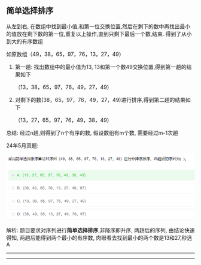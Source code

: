 ## 简单选择排序

从左到右, 在数组中找到最小值,和第一位交换位置,然后在剩下的数中再找出最小的值放在剩下数的第一位,重复以上操作,直到只剩下最后一个数,结束. 得到了从小到大的有序数组

如原数组（49，38，65，97，76，13，27，49）

1. 第一趟: 找出数组中的最小值为13, 13和第一个数49交换位置,得到第一趟的结果如下

   （13，38，65，97，76，49，27，49）

2. 对剩下的数(38，65，97，76，49，27，49)进行排序,得到第二趟的结果如下

   （13，27，65，97，76，49，38，49）

总结: 经过n趟,则得到了n个有序的数, 假设数组有m个数, 需要经过m-1次趟



24年5月真题:

![image-20240723141459226](../../../images/image-20240723141459226.png)

解析: 题目要求对序列进行**简单选择排序**,非降序即升序, 两趟后的序列, 由结论快速得知, 两趟后能得到两个最小的有序数, 肉眼看去找到最小的两个数是13和27,秒选A

---

---

